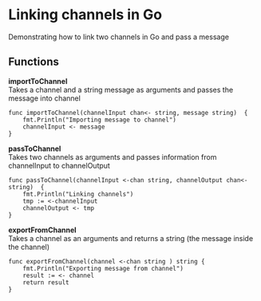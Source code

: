 # Linking channels in Go

Demonstrating how to link two channels in Go and pass a message

## Functions

**importToChannel** <br/>
Takes a channel and a string message as arguments and passes the message into channel
```
func importToChannel(channelInput chan<- string, message string)  {
	fmt.Println("Importing message to channel")
	channelInput <- message
}
```

**passToChannel** <br/>
Takes two channels as arguments and passes information from channelInput to channelOutput
```
func passToChannel(channelInput <-chan string, channelOutput chan<-string)  {
	fmt.Println("Linking channels")
	tmp := <-channelInput
	channelOutput <- tmp
}
```

**exportFromChannel** <br/>
Takes a channel as an arguments and returns a string (the message inside the channel)
```
func exportFromChannel(channel <-chan string ) string {
	fmt.Println("Exporting message from channel")
	result := <- channel
	return result
}
```
